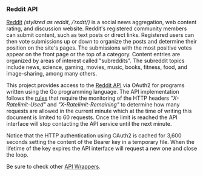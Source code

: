 ### Reddit API

[Reddit](https://www.reddit.com/) _(stylized as reddit, /ˈrɛdɪt/)_ is a social news aggregation, web content rating, and discussion website. Reddit's registered community members can submit content, such as text posts or direct links. Registered users can then vote submissions up or down to organize the posts and determine their position on the site's pages. The submissions with the most positive votes appear on the front page or the top of a category. Content entries are organized by areas of interest called "subreddits". The subreddit topics include news, science, gaming, movies, music, books, fitness, food, and image-sharing, among many others.

This project provides access to the [Reddit API](https://www.reddit.com/dev/api/) via OAuth2 for programs written using the Go programming language. The API implementation follows the [rules](https://github.com/reddit/reddit/wiki/API) that require the monitoring of the HTTP headers _"X-Ratelimit-Used"_ and _"X-Ratelimit-Remaining"_ to determine how many requests are allowed in the current minute which at the time of writing this document is limited to 60 requests. Once the limit is reached the API interface will stop contacting the API service until the next minute.

Notice that the HTTP authentication using OAuth2 is cached for 3,600 seconds setting the content of the Bearer key in a temporary file. When the lifetime of the key expires the API interface will request a new one and close the loop.

Be sure to check other [API Wrappers](https://github.com/reddit/reddit/wiki/API-Wrappers).
